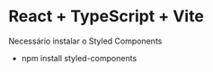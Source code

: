 # React + TypeScript + Vite

Necessário instalar o Styled Components
- npm install styled-components
